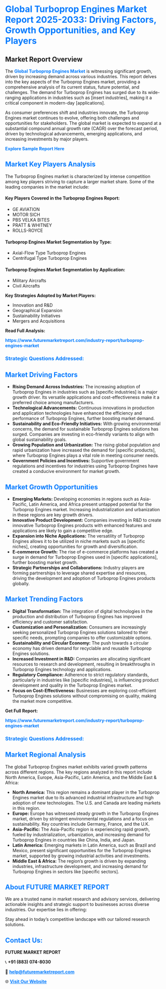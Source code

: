 <h1 style="color: #007BFF;">Global Turboprop Engines Market Report 2025-2033: Driving Factors, Growth Opportunities, and Key Players</h1>

<section id="overview">
<h2>Market Report Overview</h2>
<p>The <a href="https://www.futuremarketreport.com/industry-report/turboprop-engines-market" style="color: #007BFF; text-decoration: none;"><strong>Global Turboprop Engines Market</strong></a> is witnessing significant growth, driven by increasing demand across various industries. This report delves into the key aspects of the Turboprop Engines market, providing a comprehensive analysis of its current status, future potential, and challenges. The demand for Turboprop Engines has surged due to its wide-ranging applications in industries such as [insert industries], making it a critical component in modern-day [applications].</p>
<p>As consumer preferences shift and industries innovate, the Turboprop Engines market continues to evolve, offering both challenges and opportunities for stakeholders. The global market is expected to expand at a substantial compound annual growth rate (CAGR) over the forecast period, driven by technological advancements, emerging applications, and increasing investments by major players.</p>
</section>

<section id="overview">
<p><a href="https://www.futuremarketreport.com/request-sample/reportId=83121" style="color: #007BFF; text-decoration: none;"><strong>Explore Sample Report Here</strong></a></p>
</section>

<section id="key-players">
<h2 style="color: #007BFF;">Market Key Players Analysis</h2>
<p>The Turboprop Engines market is characterized by intense competition among key players striving to capture a larger market share. Some of the leading companies in the market include:</p>
<h4>Key Players Covered in the Turboprop Engines Report:</h4>
<ul><li>GE AVIATION</li><li>MOTOR SICH</li><li>PBS VELKA BITES</li><li>PRATT &amp; WHITNEY</li><li>ROLLS-ROYCE</li></ul>
<h4>Turboprop Engines Market Segmentation by Type:</h4>
<ul><li>Axial-Flow Type Turboprop Engines</li><li>Centrifugal Type Turboprop Engines</li></ul>

<h4>Turboprop Engines Market Segmentation by Application:</h4>
<ul><li>Military Aircrafts</li><li>Civil Aircrafts</li></ul>
<p><strong>Key Strategies Adopted by Market Players:</strong></p>
<ul>
<li>Innovation and R&D</li>
<li>Geographical Expansion</li>
<li>Sustainability Initiatives</li>
<li>Mergers and Acquisitions</li>
</ul>
</section>

<section>
<p><strong>Read Full Analysis: </strong></p><a href="https://www.futuremarketreport.com/industry-report/turboprop-engines-market" style="color: #007BFF; text-decoration: none;"><strong>https://www.futuremarketreport.com/industry-report/turboprop-engines-market</strong></a>
<h3 style="color: #007BFF;">Strategic Questions Addressed:</h3>
</section>

<section id="driving-factors">
<h2 style="color: #007BFF;">Market Driving Factors</h2>
<ul>
<li><strong>Rising Demand Across Industries:</strong> The increasing adoption of Turboprop Engines in industries such as [specific industries] is a major growth driver. Its versatile applications and cost-effectiveness make it a preferred choice among manufacturers.</li>
<li><strong>Technological Advancements:</strong> Continuous innovations in production and application technologies have enhanced the efficiency and performance of Turboprop Engines, further boosting market demand.</li>
<li><strong>Sustainability and Eco-Friendly Initiatives:</strong> With growing environmental concerns, the demand for sustainable Turboprop Engines solutions has surged. Companies are investing in eco-friendly variants to align with global sustainability goals.</li>
<li><strong>Growing Population and Urbanization:</strong> The rising global population and rapid urbanization have increased the demand for [specific products], where Turboprop Engines plays a vital role in meeting consumer needs.</li>
<li><strong>Government Policies and Incentives:</strong> Supportive government regulations and incentives for industries using Turboprop Engines have created a conducive environment for market growth.</li>
</ul>
</section>

<section id="growth-opportunities">
<h2 style="color: #007BFF;">Market Growth Opportunities</h2>
<ul>
<li><strong>Emerging Markets:</strong> Developing economies in regions such as Asia-Pacific, Latin America, and Africa present untapped potential for the Turboprop Engines market. Increasing industrialization and urbanization in these regions are key growth drivers.</li>
<li><strong>Innovative Product Development:</strong> Companies investing in R&D to create innovative Turboprop Engines products with enhanced features and applications are likely to gain a competitive edge.</li>
<li><strong>Expansion into Niche Applications:</strong> The versatility of Turboprop Engines allows it to be utilized in niche markets such as [specific niches], creating opportunities for growth and diversification.</li>
<li><strong>E-commerce Growth:</strong> The rise of e-commerce platforms has created a surge in demand for Turboprop Engines used in [specific applications], further boosting market growth.</li>
<li><strong>Strategic Partnerships and Collaborations:</strong> Industry players are forming partnerships to leverage shared expertise and resources, driving the development and adoption of Turboprop Engines products globally.</li>
</ul>
</section>

<section id="trending-factors">
<h2 style="color: #007BFF;">Market Trending Factors</h2>
<ul>
<li><strong>Digital Transformation:</strong> The integration of digital technologies in the production and distribution of Turboprop Engines has improved efficiency and customer satisfaction.</li>
<li><strong>Customization and Personalization:</strong> Consumers are increasingly seeking personalized Turboprop Engines solutions tailored to their specific needs, prompting companies to offer customizable options.</li>
<li><strong>Sustainability and Circular Economy:</strong> The push towards a circular economy has driven demand for recyclable and reusable Turboprop Engines solutions.</li>
<li><strong>Increased Investment in R&D:</strong> Companies are allocating significant resources to research and development, resulting in breakthroughs in Turboprop Engines technology and applications.</li>
<li><strong>Regulatory Compliance:</strong> Adherence to strict regulatory standards, particularly in industries like [specific industries], is influencing product development and quality in the Turboprop Engines market.</li>
<li><strong>Focus on Cost-Effectiveness:</strong> Businesses are exploring cost-efficient Turboprop Engines solutions without compromising on quality, making the market more competitive.</li>
</ul>
</section>

<section>
<p><strong>Get Full Report: </strong></p><a href="https://www.futuremarketreport.com/industry-report/turboprop-engines-market" style="color: #007BFF; text-decoration: none;"><strong>https://www.futuremarketreport.com/industry-report/turboprop-engines-market</strong></a>
<h3 style="color: #007BFF;">Strategic Questions Addressed:</h3>
</section>


<section id="regional-analysis">
<h2 style="color: #007BFF;">Market Regional Analysis</h2>
<p>The global Turboprop Engines market exhibits varied growth patterns across different regions. The key regions analyzed in this report include North America, Europe, Asia-Pacific, Latin America, and the Middle East & Africa:</p>
<ul>
<li><strong>North America:</strong> This region remains a dominant player in the Turboprop Engines market due to its advanced industrial infrastructure and high adoption of new technologies. The U.S. and Canada are leading markets in this region.</li>
<li><strong>Europe:</strong> Europe has witnessed steady growth in the Turboprop Engines market, driven by stringent environmental regulations and a focus on sustainability. Key countries include Germany, France, and the U.K.</li>
<li><strong>Asia-Pacific:</strong> The Asia-Pacific region is experiencing rapid growth, fueled by industrialization, urbanization, and increasing demand for Turboprop Engines in countries like China, India, and Japan.</li>
<li><strong>Latin America:</strong> Emerging markets in Latin America, such as Brazil and Mexico, present significant opportunities for the Turboprop Engines market, supported by growing industrial activities and investments.</li>
<li><strong>Middle East & Africa:</strong> The region’s growth is driven by expanding industries, infrastructure development, and increasing demand for Turboprop Engines in sectors like [specific sectors].</li>
</ul>
</section>

<footer>
<h2 style="color: #007BFF;">About FUTURE MARKET REPORT</h2>
<p>We are a trusted name in market research and advisory services, delivering actionable insights and strategic support to businesses across diverse industries. Our expertise lies in offering:</p>

<p>Stay ahead in today’s competitive landscape with our tailored research solutions.</p>

<h2 style="color: #007BFF;">Contact Us:</h2>
<p><strong>FUTURE MARKET REPORT</strong></p>
<p>📞 <strong>+91 (883) 074-8030</strong></p>
<p>📧 <strong><a href="mailto:help@futuremarketreport.com" style="color: #007BFF;">help@futuremarketreport.com</a></strong></p>
<p>🌐 <strong><a href="https://www.futuremarketreport.com/" style="color: #007BFF;">Visit Our Website</a></strong></p>
</footer>